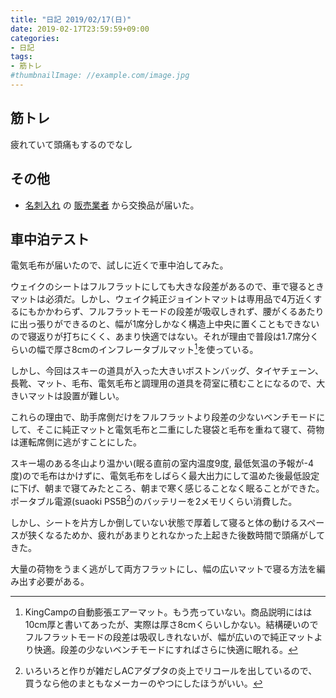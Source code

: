 ```yaml
---
title: "日記 2019/02/17(日)"
date: 2019-02-17T23:59:59+09:00
categories:
- 日記
tags:
- 筋トレ
#thumbnailImage: //example.com/image.jpg
---
```


## 筋トレ
疲れていて頭痛もするのでなし

## その他
- [名刺入れ](https://www.amazon.co.jp/gp/product/B07D26LM4K) の [販売業者](https://www.amazon.co.jp/sp?_encoding=UTF8&asin=&isAmazonFulfilled=1&isCBA=&marketplaceID=A1VC38T7YXB528&orderID=&seller=A2RKBYP0767LPV&tab=&vasStoreID=) から交換品が届いた。

## 車中泊テスト
電気毛布が届いたので、試しに近くで車中泊してみた。

<!--more-->

ウェイクのシートはフルフラットにしても大きな段差があるので、車で寝るときマットは必須だ。しかし、ウェイク純正ジョイントマットは専用品で4万近くするにもかかわらず、フルフラットモードの段差が吸収しきれず、腰がくるあたりに出っ張りができるのと、幅が1席分しかなく構造上中央に置くこともできないので寝返りが打ちにくく、あまり快適ではない。それが理由で普段は1.7席分くらいの幅で厚さ8cmのインフレータブルマット[^2]を使っている。

しかし、今回はスキーの道具が入った大きいボストンバッグ、タイヤチェーン、長靴、マット、毛布、電気毛布と調理用の道具を荷室に積むことになるので、大きいマットは設置が難しい。

これらの理由で、助手席側だけをフルフラットより段差の少ないベンチモードにして、そこに純正マットと電気毛布と二重にした寝袋と毛布を重ねて寝て、荷物は運転席側に逃がすことにした。

スキー場のある冬山より温かい(眠る直前の室内温度9度, 最低気温の予報が-4度)ので毛布はかけずに、電気毛布をしばらく最大出力にして温めた後最低設定に下げ、朝まで寝てみたところ、朝まで寒く感じることなく眠ることができた。ポータブル電源(suaoki PS5B[^1])のバッテリーを2メモリくらい消費した。

しかし、シートを片方しか倒していない状態で厚着して寝ると体の動けるスペースが狭くなるためか、疲れがあまりとれなかった上起きた後数時間で頭痛がしてきた。

大量の荷物をうまく逃がして両方フラットにし、幅の広いマットで寝る方法を編み出す必要がある。

[^1]: いろいろと作りが雑だしACアダプタの炎上でリコールを出しているので、買うなら他のまともなメーカーのやつにしたほうがいい。
[^2]: KingCampの自動膨張エアーマット。もう売っていない。商品説明にはは10cm厚と書いてあったが、実際は厚さ8cmくらいしかない。結構硬いのでフルフラットモードの段差は吸収しきれないが、幅が広いので純正マットより快適。段差の少ないベンチモードにすればさらに快適に眠れる。
